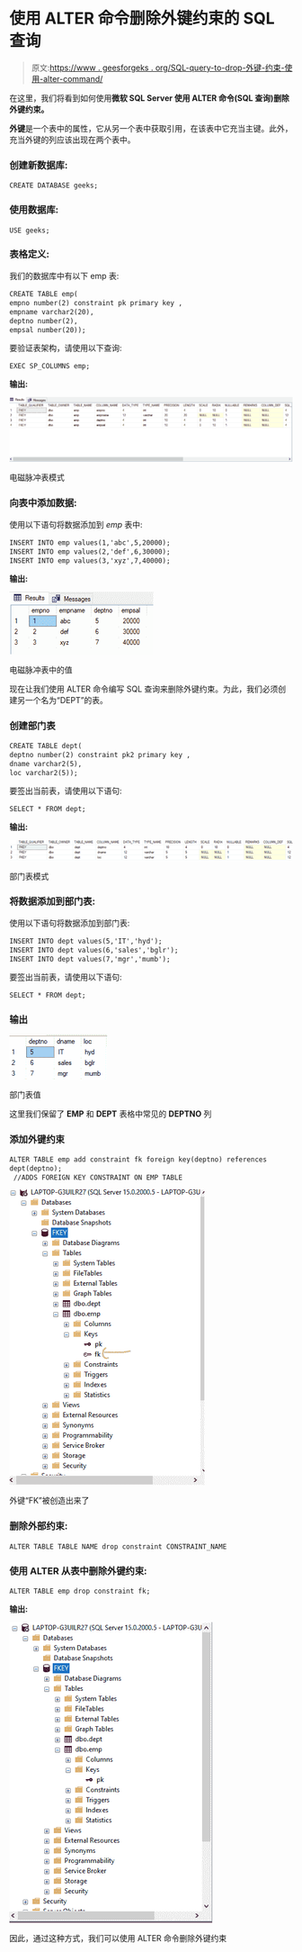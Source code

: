 # 使用 ALTER 命令删除外键约束的 SQL 查询

> 原文:[https://www . geesforgeks . org/SQL-query-to-drop-外键-约束-使用-alter-command/](https://www.geeksforgeeks.org/sql-query-to-drop-foreign-key-constraint-using-alter-command/)

在这里，我们将看到如何使用**微软 SQL Server 使用 ALTER 命令(SQL 查询)删除外键约束。**

**外键**是一个表中的属性，它从另一个表中获取引用，在该表中它充当主键。此外，充当外键的列应该出现在两个表中。

### **创建新数据库:**

```
CREATE DATABASE geeks;
```

### 使用数据库:

```
USE geeks;
```

### 表格定义:

我们的数据库中有以下 emp 表:

```
CREATE TABLE emp(
empno number(2) constraint pk primary key ,
empname varchar2(20),
deptno number(2),
empsal number(20));
```

要验证表架构，请使用以下查询:

```
EXEC SP_COLUMNS emp;
```

**输出:**

![](img/a012f7ad0fd8d3886842ded5b1731995.png)

电磁脉冲表模式

### 向表中添加数据:

使用以下语句将数据添加到 *emp* 表中:

```
INSERT INTO emp values(1,'abc',5,20000);
INSERT INTO emp values(2,'def',6,30000);
INSERT INTO emp values(3,'xyz',7,40000);
```

**输出:**

![](img/768cea61d5a9809bb33585a955720516.png)

电磁脉冲表中的值

现在让我们使用 ALTER 命令编写 SQL 查询来删除外键约束。为此，我们必须创建另一个名为“DEPT”的表。

### **创建部门表**

```
CREATE TABLE dept(
deptno number(2) constraint pk2 primary key ,
dname varchar2(5),
loc varchar2(5));
```

要签出当前表，请使用以下语句:

```
SELECT * FROM dept;
```

**输出:**

![](img/39ec2a0a5db50b03c9b52b48d41710c9.png)

部门表模式

### 将数据添加到部门表:

使用以下语句将数据添加到部门表:

```
INSERT INTO dept values(5,'IT','hyd');
INSERT INTO dept values(6,'sales','bglr');
INSERT INTO dept values(7,'mgr','mumb');
```

要签出当前表，请使用以下语句:

```
SELECT * FROM dept;
```

### **输出**

![](img/23201f5df751735d03de9a0fab15f2f9.png)

部门表值

这里我们保留了 **EMP** 和 **DEPT** 表格中常见的 **DEPTNO** 列

### 添加外键约束

```
ALTER TABLE emp add constraint fk foreign key(deptno) references dept(deptno);
 //ADDS FOREIGN KEY CONSTRAINT ON EMP TABLE
```

![](img/8b1a1da442dd01047dc84805a8a0d4ac.png)

外键“FK”被创造出来了

### 删除外部约束:

```
ALTER TABLE TABLE NAME drop constraint CONSTRAINT_NAME
```

### 使用 ALTER 从表中删除外键约束:

```
ALTER TABLE emp drop constraint fk;
```

**输出:**

![](img/4b9bdbcdce83574002e17a935fcc315e.png)

因此，通过这种方式，我们可以使用 ALTER 命令删除外键约束